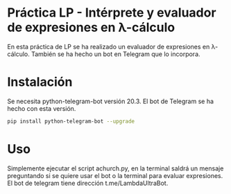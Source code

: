 # Práctica LP - Intérprete y evaluador de expresiones en λ-cálculo

En esta práctica de LP se ha realizado un evaluador de expresiones en λ-cálculo. También se ha hecho un bot en Telegram que lo incorpora.

# Instalación

Se necesita python-telegram-bot versión 20.3. El bot de Telegram se ha hecho con esta versión.
```bash 
pip install python-telegram-bot --upgrade 
```

# Uso

Simplemente ejecutar el script achurch.py, en la terminal saldrá un mensaje preguntando si se quiere usar el bot o la terminal para evaluar expresiones. El bot de telegram tiene dirección t.me/LambdaUltraBot.
